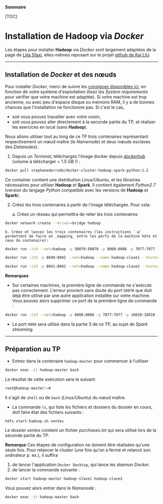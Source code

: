**Sommaire**

[TOC]

# Installation de **Hadoop** via _Docker_

Les étapes pour installer **Hadoop** via _Docker_ sont largement adaptées de la page de [Lilia Sfaxi](https://insatunisia.github.io/TP-BigData/), elles-mêmes reposant sur le projet [github de Kai LIU](https://github.com/kiwenlau/Hadoop-cluster-docker).

---
## Installation de *Docker* et des nœuds

Pour installer *Docker*, merci de suivre les [consignes disponibles ici](https://docs.docker.com/desktop/), en fonction de votre système d'exploitation (lisez les _System requirements_ pour vérifier que votre machine est adaptée). Si votre machine est trop ancienne, ou avec peu d'espace disque ou mémoire RAM, il y a de bonnes chances que l'installation ne fonctionne pas. Si c'est le cas, 

 - soit vous pouvez travailler avec votre voisin,    
 - soit vous pouvez aller directement à la seconde partie du TP, et réaliser les exercices en local (sans **Hadoop**).

Nous allons utiliser tout au long de ce TP trois contenaires représentant respectivement un nœud maître (le _Namenode_) et deux nœuds esclaves (les _Datanodes_).

1. Depuis un _Terminal_, téléchargez l'image docker depuis [_dockerhub_](https://hub.docker.com) (volume à télécharger > 1.5 GB !) :
```bash
docker pull stephanederrode/docker-cluster-hadoop-spark-python:1.2
```
Ce container contient une distribution _Linux/Ubuntu_, et les librairies nécessaires pour utiliser **Hadoop** et **Spark**. Il contient également _Python2.7_ (version du langage _Python_ compatible avec les versions de **Hadoop** et **Spark**).

2. Créez les trois contenaires à partir de l'image téléchargée. Pour cela:

    a. Créez un réseau qui permettra de relier les trois contenaires:
```bash
docker network create --driver=bridge hadoop
```     

    b. Créez et lancez les trois contenaires (les instructions `-p` permettent de faire un _mapping_ entre les ports de la machine hôte et ceux du contenaire):
```bash
docker run -itd --net=hadoop -p 50070:50070 -p 8088:8088 -p 7077:7077 -p 16010:16010 -p 9999:9999 --name hadoop-master --hostname hadoop-master stephanederrode/docker-cluster-hadoop-spark-python:1.2

docker run -itd -p 8040:8042 --net=hadoop --name hadoop-slave1 --hostname hadoop-slave1 stephanederrode/docker-cluster-hadoop-spark-python:1.2

docker run -itd -p 8041:8042 --net=hadoop --name hadoop-slave2 --hostname hadoop-slave2 stephanederrode/docker-cluster-hadoop-spark-python:1.2
```     

**Remarques** 

  - Sur certaines machines, la première ligne de commande ne s'exécute pas correctement. L'erreur provient sans doute du port `50070` que doit déjà être utilisé par une autre application installée sur votre machine. Vous pouvez alors supprimer ce port de la première ligne de commande :
```bash
docker run -itd --net=hadoop -p 8088:8088 -p 7077:7077 -p 16010:16010 --name hadoop-master --hostname hadoop-master stephanederrode/docker-cluster-hadoop-spark-python:1.2
```
  - Le port `9999` sera utilisé dans la partie 3 de ce TP, au sujet de _Spark streaming_.

---
## Préparation au TP

  - Entrez dans le contenaire `hadoop-master` pour commencer à l'utiliser
```bash
docker exec -it hadoop-master bash
```

  Le résultat de cette exécution sera le suivant:
```bash
root@hadoop-master:~#
```
  Il s'agit de ```shell``` ou de ```bash``` (_Linux/Ubuntu_) du nœud maître. 
  
  - La commande ```ls```, qui liste les fichiers et dossiers du dossier en cours, doit faire état des fichiers suivants :
```bash
hdfs start-hadoop.sh ventes
```
 Le dossier _ventes_ contient un fichier _purchases.txt_ qui sera utilisé lors de la seconde partie du TP.

**Remarque** Ces étapes de configuration ne doivent être réalisées qu'une seule fois. Pour relancer le cluster (une fois qu'on a fermé et relancé son ordinateur p. ex.), il suffira 

  1. de lancer l'application ```Docker Desktop```, qui lance les _daemon Docker_.   
  1. de lancer la commande suivante :
```bash
docker start hadoop-master hadoop-slave1 hadoop-slave2
```
Vous pouvez alors entrer dans le _Namenode_ :
```bash
docker exec -it hadoop-master bash
```
